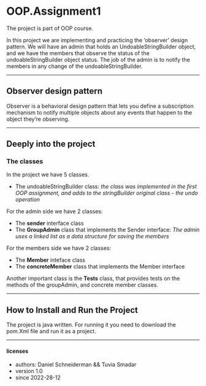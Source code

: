 # OOP.Assignment1
The project is part of  OOP course. 

In this project we are implementing and practicing the ‘observer’ design pattern. 
We will have an admin that holds an UndoableStringBuilder object, and we have the members that
observe the status of the undoableStringBuilder object status. 
The job of the admin is to notify the members in any change of the undoableStringBuilder. 
****
## Observer design pattern
Observer is a behavioral design pattern that lets you define a subscription mechanism to notify multiple objects about any events that happen to the object they’re observing.
****
## Deeply into the project

### The classes

In the project we have 5 classes.

* The undoableStringBuilder class: 
*the class was implemented in the first OOP assignment,
and adds to the stringBuilder original class - the undo operation*

For the admin side we have 2 classes: 
* The **sender** interface class
* The **GroupAdmin** class that implements the Sender interface: 
*The admin uses a linked list as a data structure for saving the members*

For the members side we have 2 classes: 
* The **Member** inteface class
* The **concreteMember** class that implements the Member interface

Another important class is the **Tests** class, 
that provides tests on the methods of the groupAdmin, and concrete member classes.
***

## How to Install and Run the Project
The project is java written.
For running it you need to download the pom.Xml file and run it as a project. 


****



#### licenses 
* authors:  Daniel Schneiderman && Tuvia Smadar
* version 1.0
* since   2022-28-12



